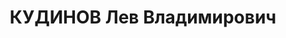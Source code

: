 ---
title: КУДИНОВ Лев Владимирович
description: "1902 р.н., м.Одеса, прож. м. Вінниця, єврей, із торговців, освіта вища,\
  \ завідувач промислово-транспортним відділом, одруж., З дітей. \n  Арешт. 02.09.1937\
  \ р. Звинувач. за ст. 54-7, 8, 11 КК УРСР. За вироком Верховного суду СРСР від 23.11.1937\
  \ р. розстріляний 24.11.1937 р. \n  Реабіл. 12.05.1957 р."
---